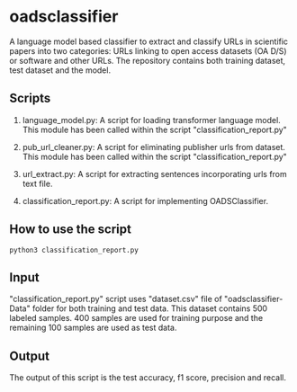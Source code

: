 # oadsclassifier

A language model based classifier to extract and classify URLs in scientific papers into two categories: URLs linking to open access datasets (OA D/S) or software and other URLs. The repository contains both training dataset, test dataset and the model. 

Scripts
---------------
1. language_model.py:
    A script for loading transformer language model. This module has been called within the script "classification_report.py"
    
2. pub_url_cleaner.py:
    A script for eliminating publisher urls from dataset. This module has been called within the script "classification_report.py"

3. url_extract.py:
    A script for extracting sentences incorporating urls from text file. 
    
4. classification_report.py:
    A script for implementing OADSClassifier.
    

How to use the script
---------------------
    python3 classification_report.py

Input
---------------------

"classification_report.py" script uses "dataset.csv" file of "oadsclassifier-Data" folder for both training and test data. This dataset contains 500 labeled samples. 400 samples are used for training purpose and the remaining 100 samples are used as test data.

Output
---------------------

The output of this script is the test accuracy, f1 score, precision and recall.


      
